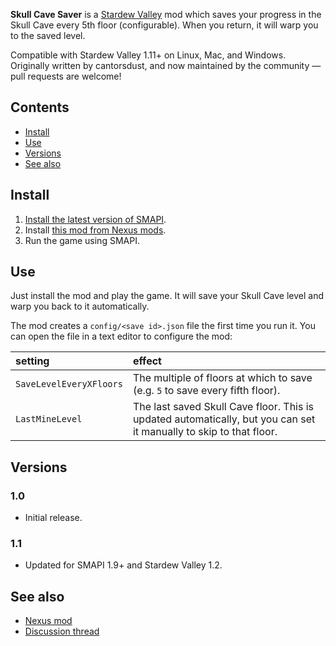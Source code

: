 ﻿**Skull Cave Saver** is a [Stardew Valley](http://stardewvalley.net/) mod which saves your progress
in the Skull Cave every 5th floor (configurable). When you return, it will warp you to the saved
level.

Compatible with Stardew Valley 1.11+ on Linux, Mac, and Windows. Originally written by cantorsdust,
and now maintained by the community — pull requests are welcome!

## Contents
* [Install](#install)
* [Use](#use)
* [Versions](#versions)
* [See also](#see-also)

## Install
1. [Install the latest version of SMAPI](http://canimod.com/for-players/install-smapi).
2. Install [this mod from Nexus mods](http://www.nexusmods.com/stardewvalley/mods/175).
3. Run the game using SMAPI.

## Use
Just install the mod and play the game. It will save your Skull Cave level and warp you back to it
automatically.

The mod creates a `config/<save id>.json` file the first time you run it. You can open the file in a text
editor to configure the mod:

setting | effect
:------ | :-----
`SaveLevelEveryXFloors` | The multiple of floors at which to save (e.g. `5` to save every fifth floor).
`LastMineLevel` | The last saved Skull Cave floor. This is updated automatically, but you can set it manually to skip to that floor.

## Versions
### 1.0
* Initial release.

### 1.1
* Updated for SMAPI 1.9+ and Stardew Valley 1.2.

## See also
* [Nexus mod](http://www.nexusmods.com/stardewvalley/mods/175)
* [Discussion thread](http://community.playstarbound.com/threads/smapi-skullcavesaver.111429/)
